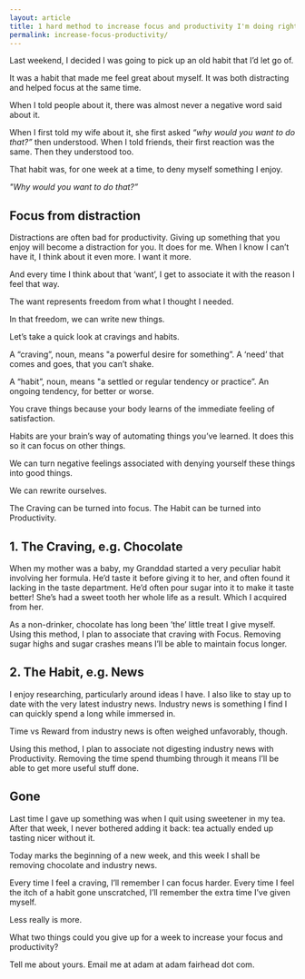 ```yaml
---
layout: article
title: 1 hard method to increase focus and productivity I'm doing right now
permalink: increase-focus-productivity/
---
```

Last weekend, I decided I was going to pick up an old habit that I’d let go of.

It was a habit that made me feel great about myself. It was both distracting and helped focus at the same time.

When I told people about it, there was almost never a negative word said about it.

When I first told my wife about it, she first asked *“why would you want to do that?”* then understood. When I told friends, their first reaction was the same. Then they understood too.
<!--more-->
That habit was, for one week at a time, to deny myself something I enjoy.

*"Why would you want to do that?”*

## Focus from distraction

Distractions are often bad for productivity. Giving up something that you enjoy will become a distraction for you. It does for me. When I know I can’t have it, I think about it even more. I want it more.

And every time I think about that ‘want’, I get to associate it with the reason I feel that way.

The want represents freedom from what I thought I needed.

In that freedom, we can write new things.

Let’s take a quick look at cravings and habits.

A “craving”, noun, means "a powerful desire for something”. A ‘need’ that comes and goes, that you can’t shake.

A “habit”, noun, means "a settled or regular tendency or practice”. An ongoing tendency, for better or worse.

You crave things because your body learns of the immediate feeling of satisfaction.

Habits are your brain’s way of automating things you’ve learned. It does this so it can focus on other things.

We can turn negative feelings associated with denying yourself these things into good things.

We can rewrite ourselves.

The Craving can be turned into focus. The Habit can be turned into Productivity.

## 1. The Craving, e.g. Chocolate

When my mother was a baby, my Granddad started a very peculiar habit involving her formula. He’d taste it before giving it to her, and often found it lacking in the taste department. He’d often pour sugar into it to make it taste better! She’s had a sweet tooth her whole life as a result. Which I acquired from her.

As a non-drinker, chocolate has long been ’the’ little treat I give myself. Using this method, I plan to associate that craving with Focus. Removing sugar highs and sugar crashes means I’ll be able to maintain focus longer.

## 2. The Habit, e.g. News

I enjoy researching, particularly around ideas I have. I also like to stay up to date with the very latest industry news. Industry news is something I find I can quickly spend a long while immersed in.

Time vs Reward from industry news is often weighed unfavorably, though.

Using this method, I plan to associate not digesting industry news with Productivity. Removing the time spend thumbing through it means I’ll be able to get more useful stuff done.

## Gone

Last time I gave up something was when I quit using sweetener in my tea. After that week, I never bothered adding it back: tea actually ended up tasting nicer without it.

Today marks the beginning of a new week, and this week I shall be removing chocolate and industry news.

Every time I feel a craving, I’ll remember I can focus harder. Every time I feel the itch of a habit gone unscratched, I’ll remember the extra time I’ve given myself.

Less really is more.

What two things could you give up for a week to increase your focus and productivity?

Tell me about yours. Email me at adam at adam fairhead dot com.
